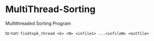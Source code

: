 # MultiThread-Sorting
Multithreaded Sorting Program


to run: `findtopk_thread <k> <N> <infile1> ...<infileN> <outfile> `
